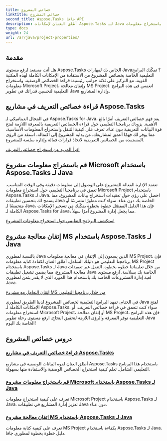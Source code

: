 ```yaml
---
title: خصائص المشروع
linktitle: خصائص المشروع
second_title: Aspose.Tasks جافا API
description: أطلق العنان لإمكانات Aspose.Tasks لـ Java من خلال البرامج التعليمية الخاصة بخصائص المشروع. قم باستخراج معلومات Microsoft Project والاستفادة منها ومعالجتها بسهولة.
type: docs
weight: 24
url: /ar/java/project-properties/
---
```

## مقدمة

هل أنت مستعد لرفع مستوى Aspose.Tasks الخاص بك لمهارات Java؟ تمكّنك البرامج التعليمية الخاصة بخصائص المشروع من الاستفادة من الإمكانات الكاملة لهذه المكتبة القوية، مع التركيز على ثلاثة جوانب رئيسية: قراءة الخصائص الوصفية، واستخراج معلومات Microsoft Project، وإتقان معالجة MS Project. انغمس في هذه البرامج التعليمية لتحسين قدراتك في تطوير Java وإدارة المشاريع.

## قراءة خصائص التعريف في مشاريع Aspose.Tasks
في المجال الديناميكي لـ Aspose.Tasks for Java، يعد فهم خصائص التعريف أمرًا بالغ الأهمية. يزودك برنامجنا التعليمي حول قراءة الخصائص التعريفية بالمعرفة اللازمة لفتح قوة البيانات التعريفية دون عناء. تعرف على كيفية التنقل واستخراج المعلومات الأساسية، مما يوفر لك فهمًا أعمق لمشاريعك. من بداية المشروع إلى اكتماله، استفد من الرؤى المستمدة من الخصائص التعريفية لاتخاذ قرارات فعالة وإدارة سلسة للمشروع.

[اقرأ المزيد عن استخراج خصائص التعريف](./read-meta-properties/)

## قم باستخراج معلومات مشروع Microsoft باستخدام Aspose.Tasks لـ Java
تعتمد الإدارة الفعالة للمشروع على الوصول إلى معلومات دقيقة وفي الوقت المناسب. تعمق في برنامجنا التعليمي حول استخراج معلومات Microsoft Project باستخدام Aspose.Tasks لـ Java. احصل على رؤى حول تعقيدات استخراج بيانات المشروع، مما يسمح لك بتحسين تطبيقات Java الخاصة بك دون عناء. سواء كنت مطورًا متمرسًا أو متحمسًا لـ Java، فإن هذا الدليل المفصّل خطوة بخطوة يمكّنك من تسخير الإمكانات الكاملة لـ Aspose.Tasks for Java، مما يجعل إدارة المشروع أمرًا سهلاً.

[استكشف البرنامج التعليمي حول استخراج معلومات المشروع](./read-project-info/)

## إتقان معالجة مشروع MS باستخدام Aspose.Tasks لـ Java
بالنسبة لمطوري Java الذين يسعون إلى الإتقان في معالجة معلومات MS Project، فإن برنامجنا التعليمي هو دليلك الشامل. أطلق العنان لكفاءة كتابة معلومات MS Project باستخدام Aspose.Tasks لـ Java من خلال تعليماتنا خطوة بخطوة. التنقل عبر تعقيدات معالجة المشروع، مما يضمن تشغيل تطبيقات Java الخاصة بك بسلاسة. ارفع مستوى لعبة إدارة المشروعات الخاصة بك باستخدام هذا المورد الذي لا يقدر بثمن لمطوري Java.

[إتقان التعامل مع مشروع MS من خلال برنامجنا التعليمي](./write-project-info/)

في الختام، تمهد البرامج التعليمية لخصائص المشروع لدينا الطريق لمطوري Java لفتح الإمكانات الكاملة لـ Aspose.Tasks. سواء كنت تتعمق في قراءة خصائص التعريف، أو استخراج معلومات Microsoft Project، أو إتقان معالجة MS Project، فإن هذه البرامج التعليمية توفر المعرفة والرؤى اللازمة لتحقيق النجاح. ارفع مستوى رحلة تطوير Java الخاصة بك اليوم!

## دروس خصائص المشروع
### [قراءة خصائص التعريف في مشاريع Aspose.Tasks](./read-meta-properties/)
أطلق العنان لقوة البيانات الوصفية في مشاريع Aspose.Tasks باستخدام هذا البرنامج التعليمي الشامل. تعلم كيفية استخراج الخصائص الوصفية والاستفادة منها بسهولة.
### [قم باستخراج معلومات مشروع Microsoft باستخدام Aspose.Tasks لـ Java](./read-project-info/)
تعرف على كيفية استخراج معلومات Microsoft Project باستخدام Aspose.Tasks لـ Java. تعزيز إدارة المشاريع في تطبيقات Java دون عناء.
### [إتقان معالجة مشروع MS باستخدام Aspose.Tasks لـ Java](./write-project-info/)
تعرف على كيفية كتابة معلومات MS Project بكفاءة باستخدام Aspose.Tasks لـ Java. دليل خطوة بخطوة لمطوري جافا.